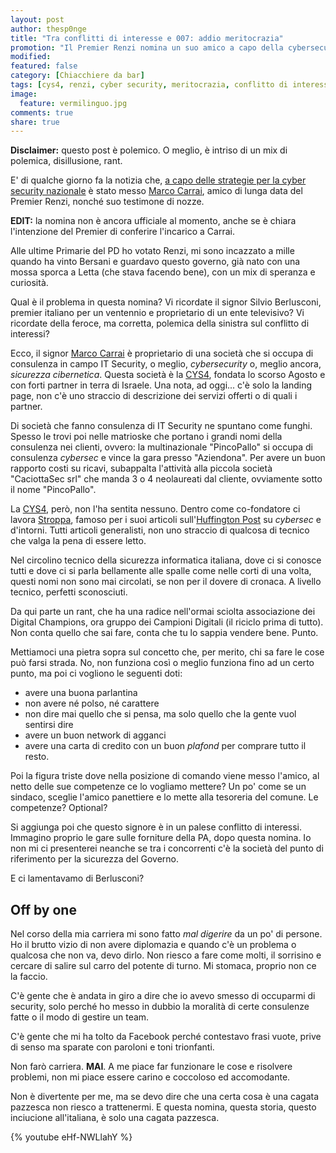 ```yaml
---
layout: post
author: thesp0nge
title: "Tra conflitti di interesse e 007: addio meritocrazia"
promotion: "Il Premier Renzi nomina un suo amico a capo della cybersecurity nazionale. Il merito e le competenze arriveranno nei prossimi governi, promette"
modified: 
featured: false
category: [Chiacchiere da bar]
tags: [cys4, renzi, cyber security, meritocrazia, conflitto di interessi, politica]
image:
  feature: vermilinguo.jpg
comments: true
share: true
---
```


**Disclaimer:** questo post è polemico. O meglio, è intriso di un mix di
polemica, disillusione, rant.

E' di qualche giorno fa la notizia che, [a capo delle strategie per la cyber
security
nazionale](http://www.huffingtonpost.it/2016/01/18/matteo-renzi-carrai_n_9009718.html)
è stato messo [Marco
Carrai](http://firenze.repubblica.it/cronaca/2016/01/18/news/chi_e_marco_carrai_l_uomo_fidato_di_renzi_per_le_situazioni_difficili-131516339/),
amico di lunga data del Premier
Renzi, nonché suo testimone di nozze.

**EDIT:** la nomina non è ancora ufficiale al momento, anche se è chiara
l'intenzione del Premier di conferire l'incarico a Carrai.

Alle ultime Primarie del PD ho votato Renzi, mi sono incazzato a mille quando
ha vinto Bersani e guardavo questo governo, già nato con una mossa sporca a
Letta (che stava facendo bene), con un mix di speranza e curiosità.

Qual è il problema in questa nomina? Vi ricordate il signor Silvio Berlusconi,
premier italiano per un ventennio e proprietario di un ente televisivo? Vi
ricordate della feroce, ma corretta, polemica della sinistra sul conflitto di
interessi?

Ecco, il signor [Marco
Carrai](http://formiche.net/2015/08/19/cys4-ecco-chi-lavorera-la-start-up-carrai-bellodi-nella-cybersecurity/)
è proprietario di una società che si occupa di
consulenza in campo IT Security, o meglio, _cybersecurity_ o, meglio ancora,
_sicurezza cibernetica_. Questa società è la [CYS4](https://cys4.com), fondata lo scorso
Agosto e con forti partner in terra di Israele. Una nota, ad oggi... c'è solo
la landing page, non c'è uno straccio di descrizione dei servizi offerti o di
quali i partner.

Di società che fanno consulenza di IT Security ne spuntano come funghi. Spesso
le trovi poi nelle matrioske che portano i grandi nomi della consulenza nei
clienti, ovvero: la multinazionale "PincoPallo" si occupa di consulenza
_cybersec_ e vince la gara presso "Aziendona". Per avere un buon rapporto costi
su ricavi, subappalta l'attività alla piccola società "CaciottaSec srl" che
manda 3 o 4 neolaureati dal cliente, ovviamente sotto il nome "PincoPallo".

La [CYS4](https://cys4.com), però, non l'ha sentita nessuno. Dentro come
co-fondatore ci lavora
[Stroppa](http://www.corriere.it/tecnologia/15_agosto_18/sicurezza-informatica-start-up-hacker-italiani-ec2493bc-4586-11e5-a532-fb287b18ec46.shtml),
famoso per i suoi articoli sull'[Huffington
Post](http://www.huffingtonpost.it/andrea-stroppa/) su _cybersec_ e d'intorni.
Tutti articoli generalisti, non uno straccio di qualcosa di tecnico che valga
la pena di essere letto.

Nel circolino tecnico della sicurezza informatica italiana, dove ci si conosce
tutti e dove ci si parla bellamente alle spalle come nelle corti di una volta,
questi nomi non sono mai circolati, se non per il dovere di cronaca. A livello
tecnico, perfetti sconosciuti.

Da qui parte un rant, che ha una radice nell'ormai sciolta associazione dei
Digital Champions, ora gruppo dei Campioni Digitali (il riciclo prima di
tutto). Non conta quello che sai fare, conta che tu lo sappia vendere bene.
Punto.

Mettiamoci una pietra sopra sul concetto che, per merito, chi sa fare le
cose può farsi strada. No, non funziona così o meglio funziona fino ad un certo
punto, ma poi ci vogliono le seguenti doti:

* avere una buona parlantina
* non avere né polso, né carattere
* non dire mai quello che si pensa, ma solo quello che la gente vuol sentirsi
  dire
* avere un buon network di agganci
* avere una carta di credito con un buon _plafond_ per comprare tutto il resto.

Poi la figura triste dove nella posizione di comando viene messo l'amico, al
netto delle sue competenze ce lo vogliamo mettere? Un po' come se un sindaco,
sceglie l'amico panettiere e lo mette alla tesoreria del comune. Le competenze?
Optional?

Si aggiunga poi che questo signore è in un palese conflitto di interessi.
Immagino proprio le gare sulle forniture della PA, dopo questa nomina. Io non
mi ci presenterei neanche se tra i concorrenti c'è la società del punto di
riferimento per la sicurezza del Governo.

E ci lamentavamo di Berlusconi?

## Off by one

Nel corso della mia carriera mi sono fatto _mal digerire_ da un po' di persone.
Ho il brutto vizio di non avere diplomazia e quando c'è un problema o qualcosa
che non va, devo dirlo. Non riesco a fare come molti, il sorrisino e cercare di
salire sul carro del potente di turno. Mi stomaca, proprio non ce la faccio.

C'è gente che è andata in giro a dire che io avevo smesso di occuparmi di
security, solo perché ho messo in dubbio la moralità di certe consulenze fatte
o il modo di gestire un team.

C'è gente che mi ha tolto da Facebook perché contestavo frasi vuote, prive di
senso ma sparate con paroloni e toni trionfanti.

Non farò carriera. **MAI**. A me piace far funzionare le cose e risolvere
problemi, non mi piace essere carino e coccoloso ed accomodante.

Non è divertente per me, ma se devo dire che una certa cosa è una cagata
pazzesca non riesco a trattenermi. E questa nomina, questa storia, questo
inciucione all'italiana, è solo una cagata pazzesca.

{% youtube eHf-NWLlahY %}

